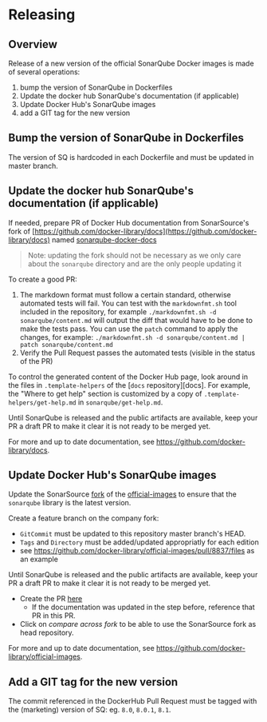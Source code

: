 # Releasing

Overview
--------

Release of a new version of the official SonarQube Docker images is made of several operations:

1. bump the version of SonarQube in Dockerfiles
2. Update the docker hub SonarQube's documentation (if applicable)
3. Update Docker Hub's SonarQube images
4. add a GIT tag for the new version 


Bump the version of SonarQube in Dockerfiles
-----------------------------

The version of SQ is hardcoded in each Dockerfile and must be updated in master branch.


Update the docker hub SonarQube's documentation (if applicable)
-------------------------------

If needed, prepare PR of Docker Hub documentation from SonarSource's fork of [https://github.com/docker-library/docs](https://github.com/docker-library/docs) named [sonarqube-docker-docs](https://github.com/SonarSource/sonarqube-docker-docs)

> Note: updating the fork should not be necessary as we only care about the `sonarqube` directory and are the only people updating it

To create a good PR:

1. The markdown format must follow a certain standard, otherwise automated tests will fail. You can test with the `markdownfmt.sh` tool included in the repository, for example `./markdownfmt.sh -d sonarqube/content.md` will output the diff that would have to be done to make the tests pass. You can use the `patch` command to apply the changes, for example: `./markdownfmt.sh -d sonarqube/content.md | patch sonarqube/content.md`
2. Verify the Pull Request passes the automated tests (visible in the status of the PR)

To control the generated content of the Docker Hub page, look around in the files in `.template-helpers` of the [`docs` repository][docs]. For example, the "Where to get help" section is customized by a copy of `.template-helpers/get-help.md` in `sonarqube/get-help.md`.

Until SonarQube is released and the public artifacts are available, keep your PR a draft PR to make it clear it is not ready to be merged yet.

For more and up to date documentation, see https://github.com/docker-library/docs.


Update Docker Hub's SonarQube images
-----------------------

Update the SonarSource [fork](https://github.com/SonarSource/official-images) of the [official-images](https://github.com/docker-library/official-images) to ensure that the `sonarqube` library is the latest version.

Create a feature branch on the company fork:
* `GitCommit` must be updated to this repository master branch's HEAD.
* `Tags` and `Directory` must be added/updated appropriatly for each edition
* see https://github.com/docker-library/official-images/pull/8837/files as an example

Until SonarQube is released and the public artifacts are available, keep your PR a draft PR to make it clear it is not ready to be merged yet.
* Create the PR [here](https://github.com/docker-library/official-images/compare)
    * If the documentation was updated in the step before, reference that PR in this PR.
* Click on *compare across fork* to be able to use the SonarSource fork as head repository.


For more and up to date documentation, see https://github.com/docker-library/official-images.


Add a GIT tag for the new version 
----------------

The commit referenced in the DockerHub Pull Request must be tagged with the (marketing) version of SQ: eg. `8.0`, `8.0.1`, `8.1`.
